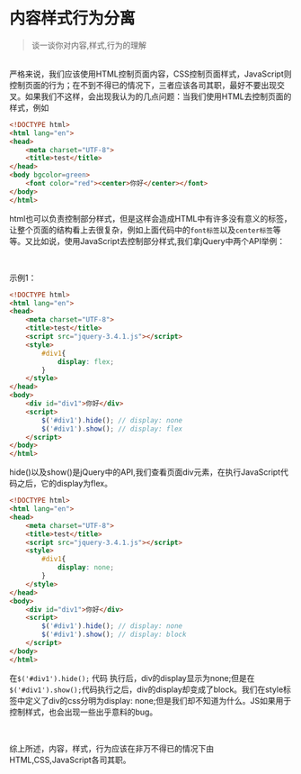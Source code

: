 # 内容样式行为分离
> 谈一谈你对内容,样式,行为的理解

<br>
严格来说，我们应该使用HTML控制页面内容，CSS控制页面样式，JavaScript则控制页面的行为；在不到不得已的情况下，三者应该各司其职，最好不要出现交叉。如果我们不这样，会出现我认为的几点问题：当我们使用HTML去控制页面的样式，例如

````html
<!DOCTYPE html>
<html lang="en">
<head>
    <meta charset="UTF-8">
    <title>test</title>
</head>
<body bgcolor=green>
    <font color="red"><center>你好</center></font>
</body>
</html>
````
html也可以负责控制部分样式，但是这样会造成HTML中有许多没有意义的标签，让整个页面的结构看上去很复杂，例如上面代码中的``font标签``以及``center标签``等等。又比如说，使用JavaScript去控制部分样式,我们拿jQuery中两个API举例：

<br>

示例1：

````html
<!DOCTYPE html>
<html lang="en">
<head>
    <meta charset="UTF-8">
    <title>test</title>
    <script src="jquery-3.4.1.js"></script>
    <style>
        #div1{
            display: flex;
        }
    </style>
</head>
<body>
    <div id="div1">你好</div>
    <script>
        $('#div1').hide(); // display: none
        $('#div1').show(); // display: flex
    </script>
</body>
</html>
````

hide()以及show()是jQuery中的API,我们查看页面div元素，在执行JavaScript代码之后，它的display为flex。

````html
<!DOCTYPE html>
<html lang="en">
<head>
    <meta charset="UTF-8">
    <title>test</title>
    <script src="jquery-3.4.1.js"></script>
    <style>
        #div1{
            display: none;
        }
    </style>
</head>
<body>
    <div id="div1">你好</div>
    <script>
        $('#div1').hide(); // display: none
        $('#div1').show(); // display: block
    </script>
</body>
</html>
````

在``$('#div1').hide();`` 代码 执行后，div的display显示为none;但是在``$('#div1').show();``代码执行之后，div的display却变成了block。我们在style标签中定义了div的css分明为display: none;但是我们却不知道为什么。JS如果用于控制样式，也会出现一些出乎意料的bug。

<br>

综上所述，内容，样式，行为应该在非万不得已的情况下由HTML,CSS,JavaScript各司其职。

